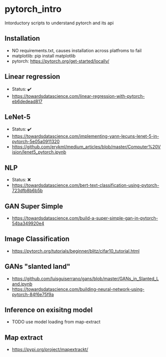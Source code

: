 # pytorch_intro
Intorductory scripts to understand pytorch and its api

## Installation

* NO requirements.txt, causes installation across platfroms to fail
* matplotlib: pip install matplotlib
* pytorch: https://pytorch.org/get-started/locally/


## Linear regression
* Status: :heavy_check_mark:
* https://towardsdatascience.com/linear-regression-with-pytorch-eb6dedead817

## LeNet-5
* Status: :heavy_check_mark:
* https://towardsdatascience.com/implementing-yann-lecuns-lenet-5-in-pytorch-5e05a0911320
* https://github.com/erykml/medium_articles/blob/master/Computer%20Vision/lenet5_pytorch.ipynb

## NLP
* Status: :x:
* https://towardsdatascience.com/bert-text-classification-using-pytorch-723dfb8b6b5b

## GAN Super Simple
* https://towardsdatascience.com/build-a-super-simple-gan-in-pytorch-54ba349920e4

## Image Classification
* https://pytorch.org/tutorials/beginner/blitz/cifar10_tutorial.html

## GANs "slanted land"
* https://github.com/luisguiserrano/gans/blob/master/GANs_in_Slanted_Land.ipynb
* https://towardsdatascience.com/building-neural-network-using-pytorch-84f6e75f9a

## Inference on exisitng model
* TODO use model loading from map-extract

## Map extract
* https://pypi.org/project/mapextrackt/
